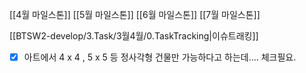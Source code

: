 
[[4월 마일스톤]]
[[5월 마일스톤]]
[[6월 마일스톤]]
[[7월 마일스톤]]

[[BTSW2-develop/3.Task/3월4월/0.TaskTracking|이슈트래킹]] 


- [x] 아트에서 4 x 4 , 5 x 5  등 정사각형 건물만 가능하다고 하는데.... 체크필요.